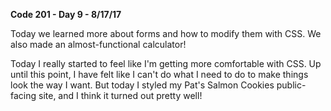 **Code 201 - Day 9 - 8/17/17**

Today we learned more about forms and how to modify them with CSS. We also made an almost-functional calculator!

Today I really started to feel like I'm getting more comfortable with CSS. Up until this point, I have felt like I can't do what I need to do to make things look the way I want. But today I styled my Pat's Salmon Cookies public-facing site, and I think it turned out pretty well!
